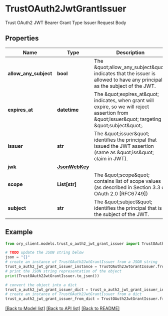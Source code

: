 # TrustOAuth2JwtGrantIssuer

Trust OAuth2 JWT Bearer Grant Type Issuer Request Body

## Properties

Name | Type | Description | Notes
------------ | ------------- | ------------- | -------------
**allow_any_subject** | **bool** | The \&quot;allow_any_subject\&quot; indicates that the issuer is allowed to have any principal as the subject of the JWT. | [optional] 
**expires_at** | **datetime** | The \&quot;expires_at\&quot; indicates, when grant will expire, so we will reject assertion from \&quot;issuer\&quot; targeting \&quot;subject\&quot;. | 
**issuer** | **str** | The \&quot;issuer\&quot; identifies the principal that issued the JWT assertion (same as \&quot;iss\&quot; claim in JWT). | 
**jwk** | [**JsonWebKey**](JsonWebKey.md) |  | 
**scope** | **List[str]** | The \&quot;scope\&quot; contains list of scope values (as described in Section 3.3 of OAuth 2.0 [RFC6749]) | 
**subject** | **str** | The \&quot;subject\&quot; identifies the principal that is the subject of the JWT. | [optional] 

## Example

```python
from ory_client.models.trust_o_auth2_jwt_grant_issuer import TrustOAuth2JwtGrantIssuer

# TODO update the JSON string below
json = "{}"
# create an instance of TrustOAuth2JwtGrantIssuer from a JSON string
trust_o_auth2_jwt_grant_issuer_instance = TrustOAuth2JwtGrantIssuer.from_json(json)
# print the JSON string representation of the object
print(TrustOAuth2JwtGrantIssuer.to_json())

# convert the object into a dict
trust_o_auth2_jwt_grant_issuer_dict = trust_o_auth2_jwt_grant_issuer_instance.to_dict()
# create an instance of TrustOAuth2JwtGrantIssuer from a dict
trust_o_auth2_jwt_grant_issuer_from_dict = TrustOAuth2JwtGrantIssuer.from_dict(trust_o_auth2_jwt_grant_issuer_dict)
```
[[Back to Model list]](../README.md#documentation-for-models) [[Back to API list]](../README.md#documentation-for-api-endpoints) [[Back to README]](../README.md)


